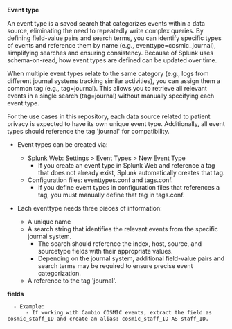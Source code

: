 



**Event type**

An event type is a saved search that categorizes events within a data source, eliminating the need to repeatedly write complex queries. By defining field-value pairs and search terms, you can identify specific types of events and reference them by name (e.g., eventtype=cosmic_journal), simplifying searches and ensuring consistency. Because of Splunk uses schema-on-read, how event types are defined can be updated over time.

When multiple event types relate to the same category (e.g., logs from different journal systems tracking similar activities), you can assign them a common tag (e.g., tag=journal). This allows you to retrieve all relevant events in a single search (tag=journal) without manually specifying each event type.

For the use cases in this repository, each data source related to patient privacy is expected to have its own unique event type. Additionally, all event types should reference the tag 'journal' for compatibility.  

- Event types can be created via:
    - Splunk Web: Settings > Event Types > New Event Type
      - If you create an event type in Splunk Web and reference a tag that does not already exist, Splunk automatically creates that tag.
    - Configuration files: eventtypes.conf and tags.conf.
      - If you define event types in configuration files that references a tag, you must manually define that tag in tags.conf.
        
- Each eventtype needs three pieces of information:
    - A unique name
    - A search string that identifies the relevant events from the specific journal system.
        - The search should reference the index, host, source, and sourcetype fields with their appropriate values.
        - Depending on the journal system, additional field-value pairs and search terms may be required to ensure precise event categorization.
    - A reference to the tag 'journal'.

**fields**

      - Example:
          - If working with Cambio COSMIC events, extract the field as cosmic_staff_ID and create an alias: cosmic_staff_ID AS staff_ID.
